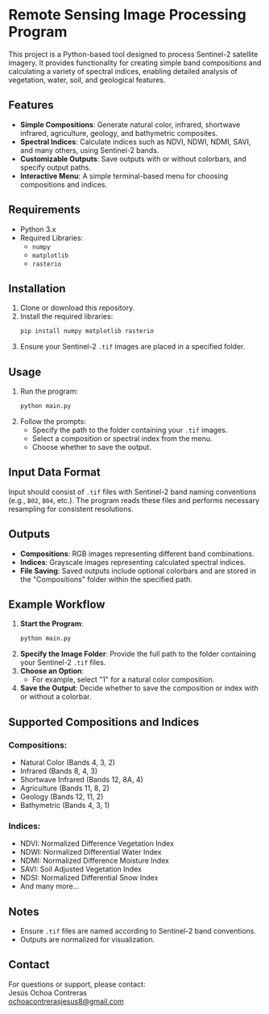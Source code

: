 # Remote Sensing Image Processing Program

This project is a Python-based tool designed to process Sentinel-2 satellite imagery. It provides functionality for creating simple band compositions and calculating a variety of spectral indices, enabling detailed analysis of vegetation, water, soil, and geological features.

## Features

- **Simple Compositions**: Generate natural color, infrared, shortwave infrared, agriculture, geology, and bathymetric composites.
- **Spectral Indices**: Calculate indices such as NDVI, NDWI, NDMI, SAVI, and many others, using Sentinel-2 bands.
- **Customizable Outputs**: Save outputs with or without colorbars, and specify output paths.
- **Interactive Menu**: A simple terminal-based menu for choosing compositions and indices.

## Requirements

- Python 3.x
- Required Libraries:
  - `numpy`
  - `matplotlib`
  - `rasterio`

## Installation

1. Clone or download this repository.
2. Install the required libraries:
   ```bash
   pip install numpy matplotlib rasterio
   ```
3. Ensure your Sentinel-2 `.tif` images are placed in a specified folder.

## Usage

1. Run the program:
   ```bash
   python main.py
   ```
2. Follow the prompts:
   - Specify the path to the folder containing your `.tif` images.
   - Select a composition or spectral index from the menu.
   - Choose whether to save the output.

## Input Data Format

Input should consist of `.tif` files with Sentinel-2 band naming conventions (e.g., `B02`, `B04`, etc.). The program reads these files and performs necessary resampling for consistent resolutions.

## Outputs

- **Compositions**: RGB images representing different band combinations.
- **Indices**: Grayscale images representing calculated spectral indices.
- **File Saving**: Saved outputs include optional colorbars and are stored in the "Compositions" folder within the specified path.

## Example Workflow

1. **Start the Program**:
   ```bash
   python main.py
   ```
2. **Specify the Image Folder**:
   Provide the full path to the folder containing your Sentinel-2 `.tif` files.
3. **Choose an Option**:
   - For example, select "1" for a natural color composition.
4. **Save the Output**:
   Decide whether to save the composition or index with or without a colorbar.

## Supported Compositions and Indices

### Compositions:
- Natural Color (Bands 4, 3, 2)
- Infrared (Bands 8, 4, 3)
- Shortwave Infrared (Bands 12, 8A, 4)
- Agriculture (Bands 11, 8, 2)
- Geology (Bands 12, 11, 2)
- Bathymetric (Bands 4, 3, 1)

### Indices:
- NDVI: Normalized Difference Vegetation Index
- NDWI: Normalized Differential Water Index
- NDMI: Normalized Difference Moisture Index
- SAVI: Soil Adjusted Vegetation Index
- NDSI: Normalized Differential Snow Index
- And many more…

## Notes

- Ensure `.tif` files are named according to Sentinel-2 band conventions.
- Outputs are normalized for visualization.

## Contact

For questions or support, please contact:  
Jesús Ochoa Contreras  
ochoacontrerasjesus8@gmail.com
